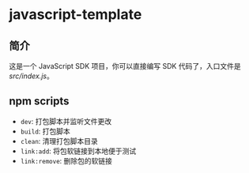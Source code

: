 # javascript-template

## 简介

这是一个 JavaScript SDK 项目，你可以直接编写 SDK 代码了，入口文件是 _src/index.js_。

## npm scripts

- `dev`: 打包脚本并监听文件更改
- `build`: 打包脚本
- `clean`: 清理打包脚本目录
- `link:add`: 将包软链接到本地便于测试
- `link:remove`: 删除包的软链接
